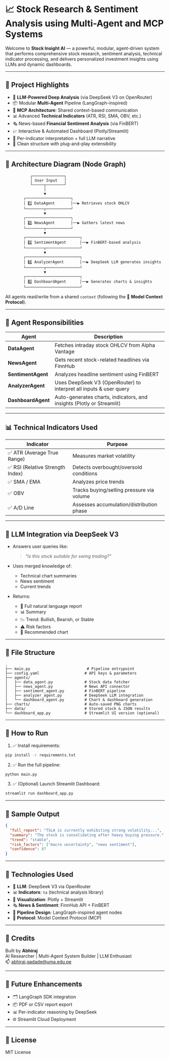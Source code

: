 
# 📈 Stock Research & Sentiment Analysis using Multi-Agent and MCP Systems

Welcome to **Stock Insight AI** — a powerful, modular, agent-driven system that performs comprehensive stock research, sentiment analysis, technical indicator processing, and delivers personalized investment insights using LLMs and dynamic dashboards.

---

## 🚀 Project Highlights

- 🧠 **LLM-Powered Deep Analysis** (via DeepSeek V3 on OpenRouter)
- 📦 Modular **Multi-Agent** Pipeline (LangGraph-inspired)
- 🔁 **MCP Architecture**: Shared context-based communication
- 📊 Advanced **Technical Indicators** (ATR, RSI, SMA, OBV, etc.)
- 🗞️ News-based **Financial Sentiment Analysis** (via FinBERT)
- 📈 Interactive & Automated Dashboard (Plotly/Streamlit)
- 🧠 Per-indicator interpretation + full LLM narrative
- 📁 Clean structure with plug-and-play extensibility

---

## 🧱 Architecture Diagram (Node Graph)

```
           ┌──────────────┐
           │ User Input   │
           └─────┬────────┘
                 │
                 ▼
        ┌────────────────────┐
        │ 1️⃣ DataAgent       │──▶ Retrieves stock OHLCV
        └────────┬───────────┘
                 ▼
        ┌────────────────────┐
        │ 2️⃣ NewsAgent       │──▶ Gathers latest news
        └────────┬───────────┘
                 ▼
        ┌────────────────────────┐
        │ 3️⃣ SentimentAgent      │──▶ FinBERT-based analysis
        └────────┬───────────────┘
                 ▼
        ┌────────────────────────┐
        │ 4️⃣ AnalyzerAgent       │──▶ DeepSeek LLM generates insights
        └────────┬───────────────┘
                 ▼
        ┌────────────────────────┐
        │ 5️⃣ DashboardAgent      │──▶ Generates charts & insights
        └────────────────────────┘
```

All agents read/write from a shared `context` (following the 🧠 **Model Context Protocol**).

---

## 🧠 Agent Responsibilities

| Agent           | Description |
|----------------|-------------|
| **DataAgent**     | Fetches intraday stock OHLCV from Alpha Vantage |
| **NewsAgent**     | Gets recent stock-related headlines via FinnHub |
| **SentimentAgent**| Analyzes headline sentiment using FinBERT |
| **AnalyzerAgent** | Uses DeepSeek V3 (OpenRouter) to interpret all inputs & user query |
| **DashboardAgent**| Auto-generates charts, indicators, and insights (Plotly or Streamlit) |

---

## 📊 Technical Indicators Used

| Indicator | Purpose |
|----------|---------|
| ✅ ATR (Average True Range) | Measures market volatility |
| ✅ RSI (Relative Strength Index) | Detects overbought/oversold conditions |
| ✅ SMA / EMA | Analyzes price trends |
| ✅ OBV | Tracks buying/selling pressure via volume |
| ✅ A/D Line | Assesses accumulation/distribution phase |

---

## 🧠 LLM Integration via DeepSeek V3

- Answers user queries like:  
  > *"Is this stock suitable for swing trading?"*

- Uses merged knowledge of:
  - Technical chart summaries
  - News sentiment
  - Current trends
- Returns:
  - 🧾 Full natural language report
  - 📊 Summary
  - 📉 Trend: Bullish, Bearish, or Stable
  - ⚠️ Risk factors
  - 🎯 Recommended chart

---

## 📂 File Structure

```
.
├── main.py                         # Pipeline entrypoint
├── config.yaml                    # API keys & parameters
├── agents/
│   ├── data_agent.py              # Stock data fetcher
│   ├── news_agent.py              # News API connector
│   ├── sentiment_agent.py         # FinBERT pipeline
│   ├── analyzer_agent.py          # DeepSeek LLM integration
│   └── dashboard_agent.py         # Chart & dashboard generation
├── charts/                        # Auto-saved PNG charts
├── data/                          # Stored stock & JSON results
└── dashboard_app.py               # Streamlit UI version (optional)
```

---

## 🧪 How to Run

1. ✅ Install requirements:
```bash
pip install -r requirements.txt
```

2. ✅ Run the full pipeline:
```bash
python main.py
```

3. ✅ (Optional) Launch Streamlit Dashboard:
```bash
streamlit run dashboard_app.py
```

---

## 🧠 Sample Output

```json
{
  "full_report": "TSLA is currently exhibiting strong volatility...",
  "summary": "The stock is consolidating after heavy buying pressure.",
  "trend": "stable",
  "risk_factors": ["macro uncertainty", "news sentiment"],
  "confidence": 87
}
```

---

## 🔬 Technologies Used

- 🧠 **LLM**: DeepSeek V3 via OpenRouter
- 📊 **Indicators**: `ta` (technical analysis library)
- 🎨 **Visualization**: Plotly + Streamlit
- 🗞️ **News & Sentiment**: FinnHub API + FinBERT
- 🔁 **Pipeline Design**: LangGraph-inspired agent nodes
- 🧠 **Protocol**: Model Context Protocol (MCP)

---

## 🙌 Credits

Built by **Abhiraj**  
AI Researcher | Multi-Agent System Builder | LLM Enthusiast  
📫 [abhiraj.gadade@uma.edu.pe](mailto:abhiraj.gadade@uma.edu.pe)

---

## 📌 Future Enhancements

- 🗂️ LangGraph SDK integration
- 📦 PDF or CSV report export
- 📊 Per-indicator reasoning by DeepSeek
- 🌐 Streamlit Cloud Deployment

---

## 📃 License

MIT License
